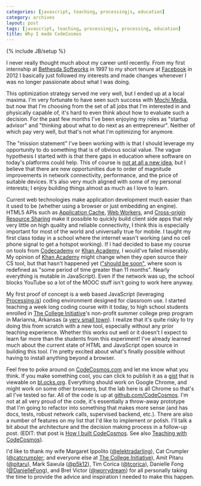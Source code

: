 ```yaml
---
categories: [javascript, teaching, processingjs, education]
category: archives
layout: post
tags: [javascript, teaching, processingjs, processing, education]
title: Why I made CodeCosmos
---
```

{% include JB/setup %}

I never really thought much about my career until recently. From my first internship at [Bethesda Softworks] in 1997 to my short tenure at [Facebook] in 2012 I basically just followed my interests and made changes whenever I was no longer passionate about what I was doing.

This optimization strategy served me very well, but I ended up at a local maxima. I'm very fortunate to have seen such success with [Mochi Media], but now that I'm choosing from the set of all jobs that I'm interested in and physically capable of, it's hard to even think about how to evaluate such a decision. For the past few months I've been enjoying my roles as "startup advisor" and "thinking about what to do next as an entrepreneur". Neither of which pay very well, but that's not what I'm optimizing for anymore.

The "mission statement" I've been working with is that I should leverage my opportunity to do something that is of obvious social value. The vague hypothesis I started with is that there gaps in education where software on today's platforms could help. This of course is [not at all a new idea], but I believe that there are new opportunities due to order of magnitude improvements in network connectivity, performance, and the price of suitable devices. It's also very much aligned with some of my personal interests; I enjoy building things almost as much as I love to learn.

Current web technologies make application development much easier than it used to be (whether using a browser or just embedding an engine). HTML5 APIs such as [Application Cache], [Web Workers], and [Cross-origin Resource Sharing] make it possible to quickly build client side apps that rely very little on high quality and reliable connectivity, I think this is especially important for most of the world and universally true for mobile. I taught my first class today in a school where the internet wasn't working (and no cell phone signal to get a hotspot working). If I had decided to base my course on tools from [Codecademy] or [Khan Academy], I would've failed miserably. My opinion of [Khan Academy] might change when they open source their CS tool, but that hasn't happened yet (["should be soon"], where soon is redefined as "some period of time greater than 11 months". Nearly everything is mutable in JavaScript). Even if the network was up, the school blocks YouTube so a lot of the MOOC stuff isn't going to work here anyway.

My first proof of concept is a web based JavaScript (leveraging [Processing.js]) coding environment designed for classroom use. I started teaching a week long coding course with it today, to high school students enrolled in [The College Initiative]'s non-profit summer college prep program in Marianna, Arkansas (a [very small town]). I realize that it's quite risky to try doing this from scratch with a new tool, especially without any prior teaching experience. Whether this works out well or it doesn't I expect to learn far more than the students from this experiment! I've already learned much about the current state of HTML and JavaScript open source in building this tool. I'm pretty excited about what's finally possible without having to install anything beyond a browser.

Feel free to poke around on [CodeCosmos.com] and let me know what you think. If you make something cool, you can click to publish it as a [gist] that is viewable on [bl.ocks.org]. Everything should work on Google Chrome, and might work on some other browsers, but the lab here is all Chrome so that's all I've tested so far. All of the code is up at [github.com/CodeCosmos]. I'm not at all very proud of the code, it's essentially a throw-away prototype that I'm going to refactor into something that makes more sense (and has docs, tests, robust network calls, supervised backend, etc.). There are also a number of features on my list that I'd like to implement or polish. I'll talk a bit about the architecture and the decision making process in a follow-up post. (EDIT: that post is [How I built CodeCosmos]. See also [Teaching with CodeCosmos]).

I'd like to thank my wife Margaret Ippolito ([@elektradarling]), Cat Crumpler ([@catcrumpler]; and everyone else at [The College Initiative]), Amit Pitaru ([@pitaru]), Mark Sawula ([@p5k12]), Tim Corica ([@tcorica]), Danielle Fong ([@DanielleFong]), and Bret Victor ([@worrydream]) for all personally taking the time to provide the advice and inspiration I needed to make this happen.

[Bethesda Softworks]: http://www.bethsoft.com/
[Facebook]: http://www.facebook.com/
[Mochi Media]: http://www.mochimedia.com/
[not at all a new idea]: http://en.wikipedia.org/wiki/Logo_(programming_language)#History
["should be soon"]: http://ejohn.org/blog/introducing-khan-cs/
[Processing.js]: http://processingjs.org/
[Application Cache]: http://appcachefacts.info/
[Web Workers]: http://www.whatwg.org/specs/web-apps/current-work/multipage/workers.html
[Cross-origin Resource Sharing]: http://enable-cors.org/
[Codecademy]: http://www.codecademy.com/
[Khan Academy]: http://www.khanacademy.org/
[CodeCosmos.com]: http://codecosmos.com/
[gist]: https://gist.github.com/
[github.com/CodeCosmos]: https://github.com/CodeCosmos/
[bl.ocks.org]: http://bl.ocks.org/
[The College Initiative]: http://www.thecollegeinitiative.org/
[very small town]: http://en.wikipedia.org/wiki/Marianna,_Arkansas#Demographics
[@elektradarling]: https://twitter.com/elektradarling
[@pitaru]: https://twitter.com/pitaru
[@p5k12]: https://twitter.com/p5k12
[@tcorica]: https://twitter.com/tcorica
[@worrydream]: https://twitter.com/worrydream
[@catcrumpler]: https://twitter.com/catcrumpler
[@DanielleFong]: https://twitter.com/DanielleFong
[How I built CodeCosmos]: /archives/2013/07/18/codecosmos-tech/
[Teaching with CodeCosmos]: /archives/2013/07/24/teaching-with-codecosmos/
